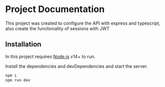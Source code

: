 # Project Documentation

This project was created to configure the API with express and typescript, also create the functionality of sessions with JWT

## Installation

In this project requires [Node.js](https://nodejs.org/) v14+ to run.

Install the dependencies and devDependencies and start the server.

```sh
npm i
npm run dev
```

